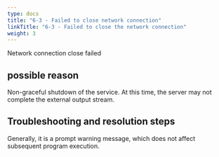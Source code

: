 ```yaml
---
type: docs
title: "6-3 - Failed to close network connection"
linkTitle: "6-3 - Failed to close the network connection"
weight: 3
---
```

Network connection close failed

## possible reason

Non-graceful shutdown of the service. At this time, the server may not complete the external output stream.

## Troubleshooting and resolution steps

Generally, it is a prompt warning message, which does not affect subsequent program execution.

<p style="margin-top: 3rem;"> </p>
